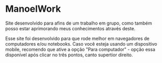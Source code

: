 # ManoelWork

Site  desenvolvido para afins de um trabalho em grupo, como também posso estar aprimorando meus conhecimentos através deste.

Esse site foi desenvolvido para que rode melhor em navegadores de computadores e/ou notebooks. Caso você esteja usando um dispositivo mobile, recomendo que ative a opção "Para computador" - opção essa disponível após clicar no três pontos, canto supertior direito.
